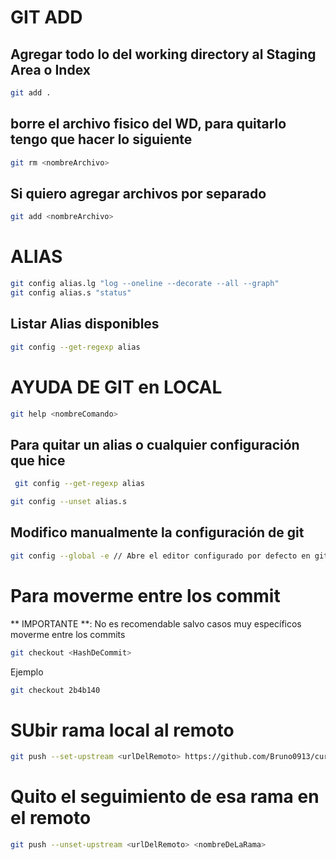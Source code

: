 # GIT ADD

## Agregar todo lo del working directory al Staging Area o Index

```bash
git add .
```

## borre el archivo fisico del WD, para quitarlo tengo que hacer lo siguiente

```bash
git rm <nombreArchivo>
```

## Si quiero agregar archivos por separado

```bash
git add <nombreArchivo>
```

# ALIAS
```bash
git config alias.lg "log --oneline --decorate --all --graph"
git config alias.s "status"
```
## Listar Alias disponibles
```bash
git config --get-regexp alias
```

# AYUDA DE GIT en LOCAL

```bash
git help <nombreComando>
```

## Para quitar un alias o cualquier configuración que hice

```bash
 git config --get-regexp alias
 ```
 
 ```bash
 git config --unset alias.s
 ```
 ## Modifico manualmente la configuración de git
 ```bash
 git config --global -e // Abre el editor configurado por defecto en git 
 ```
 # Para moverme entre los commit
** IMPORTANTE **: No es recomendable salvo casos muy específicos moverme entre los commits

```bash
git checkout <HashDeCommit>
```
Ejemplo 
```bash
git checkout 2b4b140
```

# SUbir rama local al remoto

```bash
git push --set-upstream <urlDelRemoto> https://github.com/Bruno0913/curso-git-colaborativo.git ramaRemota
```

# Quito el seguimiento de esa rama en el remoto
```bash
git push --unset-upstream <urlDelRemoto> <nombreDeLaRama>
```
